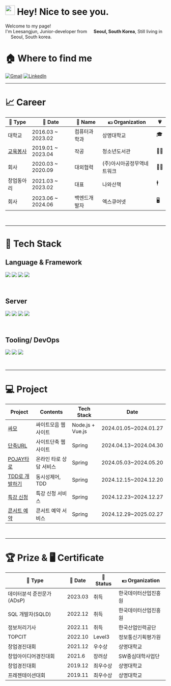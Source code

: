 # <img src="https://emojis.slackmojis.com/emojis/images/1531849430/4246/blob-sunglasses.gif?1531849430" width="30"/> Hey! Nice to see you.

Welcome to my page!  
I'm Leesangjun, Junior-developer from <img src="https://cdn-icons-png.flaticon.com/512/197/197582.png" width="13"/> **Seoul, South Korea**, Still living in <img src="https://cdn-icons-png.flaticon.com/512/197/197582.png" width="13"/> Seoul, South korea.

<!---->

# 🏠 Where to find me

[![Gmail](https://img.shields.io/badge/Gmail-EA4335?style=flat-square&logo=Gmail&logoColor=white)](mailto:sangjun9709@gmail.com)
[![LinkedIn](https://img.shields.io/badge/LinkedIn-0077B5?style=flat-square&logo=LinkedIn&logoColor=white)](https://www.linkedin.com/in/sangjun-lee-2097a31b1)
<br/>

---

# 📈 Career

| 🎁 Type        | 📅 Date           | 📛 Name       | 💵 Organization            | 💗        |
|----------------|-------------------|---------------|----------------------------|-----------|
| 대학교         | 2016.03 ~ 2023.02 | 컴퓨터과학과  | 상명대학교                 | 🎓        |
| [교육봉사](https://n.news.naver.com/article/028/0002614853?type=journalists) | 2019.01 ~ 2023.04 | 작공          | 청소년도서관               | 👨‍🏫      |
| 회사           | 2020.03 ~ 2020.09 | 대외협력       | (주)아시아공정무역네트워크  | 🧑‍💼      |
| 창업동아리      | 2021.03 ~ 2023.02 | 대표          | 나와산책                    | 🕴        |
| 회사           | 2023.06 ~ 2024.06 | 백엔드개발자   | 엑스큐어넷                  | 🖥️        |
<br/>

---

# 🚀 Tech Stack

## Language & Framework
<!-- Spring Boot -->
<p>
<img src="https://img.shields.io/badge/Spring_Boot-6DB33F?style=flat-square&logo=Spring&logoColor=white"/>
<!-- Node.js -->
<img src="https://img.shields.io/badge/Node.js-339933?style=flat-square&logo=Node.js&logoColor=white"/>
<!-- Vue.js -->
<img src="https://img.shields.io/badge/Vue.js-4FC08D?style=flat-square&logo=Vue.js&logoColor=white"/>
<!-- Python -->
<img src="https://img.shields.io/badge/Python-3776AB?style=flat-square&logo=Python&logoColor=white"/>
</p>
<br/>

## Server
<p>
<!-- MySQL -->
<img src="https://img.shields.io/badge/MySQL-4479A1?style=flat-square&logo=MySQL&logoColor=white"/>
<!-- MongoDB -->
<img src="https://img.shields.io/badge/MongoDB-47A248?style=flat-square&logo=MongoDB&logoColor=white"/>
<!-- Redis -->
<img src="https://img.shields.io/badge/Redis-DC382D?style=flat-square&logo=Redis&logoColor=white"/>
<!-- Elasticsearch -->
<img src="https://img.shields.io/badge/Elasticsearch-005571?style=flat-square&logo=Elasticsearch&logoColor=white"/>
</p>
<br/>

## Tooling/ DevOps
<p>
<!-- Rocky Linux -->
<img src="https://img.shields.io/badge/Rocky_Linux-000000?style=flat-square&logo=Rocky-Linux&logoColor=white"/>
<!-- Git -->
<img src="https://img.shields.io/badge/Git-F05032?style=flat-square&logo=Git&logoColor=white"/>
<!-- Docker -->
<img src="https://img.shields.io/badge/Docker-2496ED?style=flat-square&logo=Docker&logoColor=white"/>
</p>
<br/>

---

# 💻 Project
| Project                                           | Contents      | Tech Stack       | Date                  |
|---------------------------------------------------|---------------|------------------|-----------------------|
| [싸모](https://github.com/hubls/ssamo)              | 싸이트모음 웹사이트    | Node.js + Vue.js | 2024.01.05~2024.01.27 |
| [단축URL](https://github.com/hubls/short-url)       | 사이트단축 웹사이트    | Spring           | 2024.04.13~2024.04.30 |
| [POJAY타로](https://pojay.com)                      | 온라인 타로 상담 서비스 | Spring           | 2024.05.03~2024.05.20 |
| [TDD로 개발하기](https://github.com/hubls/hhplus-tdd)  | 동시성제어, TDD    | Spring           | 2024.12.15~2024.12.20 |
| [특강 신청](https://github.com/hubls/hhplus-lecture)  | 특강 신청 서비스     | Spring           | 2024.12.23~2024.12.27 |
| [콘서트 예약](https://github.com/hubls/hhplus-concert) | 콘서트 예약 서비스    | Spring           | 2024.12.29~2025.02.27 |


<br/>

---

# 🏆 Prize & 🖥️ Certificate
| 🎁 Type               | 📅 Date  | 📛 Status   | 💵 Organization          |
|-----------------------|----------|-------------|--------------------------|
| 데이터분석 준전문가(ADsP) | 2023.03  | 취득        | 한국데이터산업진흥원      |
| SQL 개발자(SQLD)       | 2022.12  | 취득        | 한국데이터산업진흥원      |
| 정보처리기사            | 2022.11  | 취득        | 한국산업인력공단          |
| TOPCIT                 | 2022.10  | Level3      | 정보통신기획평가원        |
| 창업경진대회            | 2021.12  | 우수상      | 상명대학교               |
| 창업아이디어경진대회    | 2021.6   | 장려상      | SW중심대학사업단          |
| 창업경진대회            | 2019.12  | 최우수상    | 상명대학교               |
| 프레젠테이션대회        | 2019.11  | 최우수상    | 상명대학교               |




<!--
**hubls/hubls** is a ✨ _special_ ✨ repository because its `README.md` (this file) appears on your GitHub profile.

Here are some ideas to get you started:

- 🔭 I’m currently working on ...
- 🌱 I’m currently learning ...
- 👯 I’m looking to collaborate on ...
- 🤔 I’m looking for help with ...
- 💬 Ask me about ...
- 📫 How to reach me: ...
- 😄 Pronouns: ...
- ⚡ Fun fact: ...
-->
